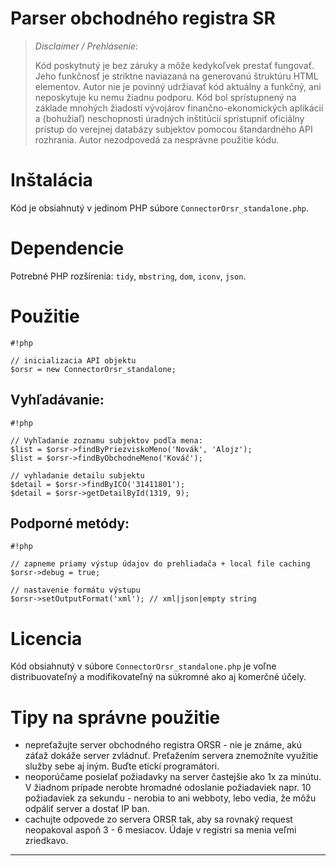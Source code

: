 Parser obchodného registra SR
=============================

> *Disclaimer / Prehlásenie*:
>
> Kód poskytnutý je bez záruky a môže kedykoľvek prestať fungovať.
> Jeho funkčnosť je striktne naviazaná na generovanú štruktúru HTML elementov.
> Autor nie je povinný udržiavať kód aktuálny a funkčný, ani neposkytuje ku nemu žiadnu podporu.
> Kód bol sprístupnený na základe mnohých žiadostí vývojárov finančno-ekonomických aplikácií a (bohužiaľ) neschopnosti
> úradných inštitúcií sprístupniť oficiálny prístup do verejnej databázy subjektov pomocou štandardného API rozhrania.
> Autor nezodpovedá za nesprávne použitie kódu.


Inštalácia
==========

Kód je obsiahnutý v jedinom PHP súbore `ConnectorOrsr_standalone.php`.


Dependencie
===========

Potrebné PHP rozšírenia: `tidy`, `mbstring`, `dom`, `iconv`, `json`.


Použitie
========

```
#!php

// inicializacia API objektu
$orsr = new ConnectorOrsr_standalone;

```

Vyhľadávanie:
----------------

```
#!php

// Vyhľadanie zoznamu subjektov podľa mena:
$list = $orsr->findByPriezviskoMeno('Novák', 'Alojz');
$list = $orsr->findByObchodneMeno('Kováč');

// vyhladanie detailu subjektu
$detail = $orsr->findByICO('31411801');
$detail = $orsr->getDetailById(1319, 9);

```

Podporné metódy:
----------------

```
#!php

// zapneme priamy výstup údajov do prehliadača + local file caching
$orsr->debug = true;

// nastavenie formátu výstupu
$orsr->setOutputFormat('xml'); // xml|json|empty string

```


Licencia
========

Kód obsiahnutý v súbore `ConnectorOrsr_standalone.php` je voľne distribuovateľný a modifikovateľný na súkromné ako aj komerčné účely.


Tipy na správne použitie
========================

* nepreťažujte server obchodného  registra ORSR - nie je známe, akú záťaž dokáže server zvládnuť. Preťažením servera znemožníte využitie služby sebe aj iným. Buďte etickí programátori.
* neoporúčame posielať požiadavky na server častejšie ako 1x za minútu. V žiadnom prípade nerobte hromadné odoslanie požiadaviek napr. 10 požiadaviek za sekundu - nerobia to ani webboty, lebo vedia, že môžu odpáliť server a dostať IP ban.
* cachujte odpovede zo servera ORSR tak, aby sa rovnaký request neopakoval aspoň 3 - 6 mesiacov. Údaje v registri sa menia veľmi zriedkavo.

--------------------------------------------------
